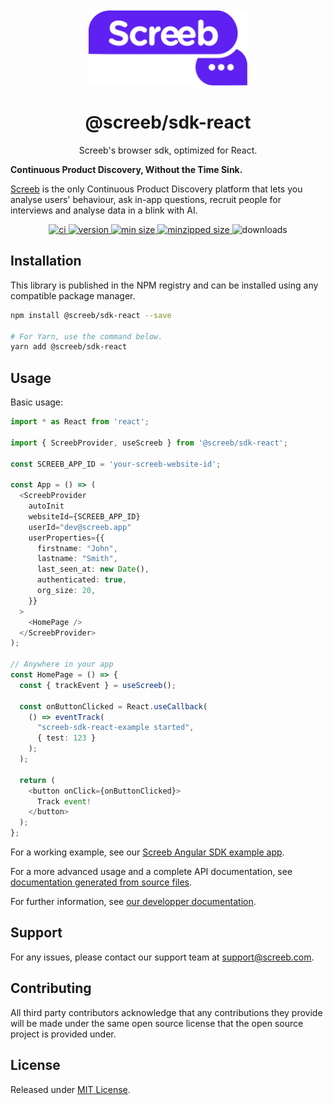 <p align="center">
  <a href="https://screeb.app" alt="Screeb">
    <img src="https://raw.githubusercontent.com/ScreebApp/sdk-js/master/packages/screeb-sdk-react/readme/screeb-logo.svg?token=GHSAT0AAAAAAB2OOPMGT2QD5TL3IRJN3CKCZDEYHJA" alt="Logo" height="120px" style="margin-top: 20px;"/>
  </a>
</p>
<h1 align="center">@screeb/sdk-react</h1>
<p align="center">
  Screeb's browser sdk, optimized for React.

  <b>Continuous Product Discovery, Without the Time Sink.</b>

  <a href="https://screeb.app" alt="Screeb">Screeb</a> is the only Continuous Product Discovery platform that lets you analyse users' behaviour, ask in-app questions, recruit people for interviews and analyse data in a blink with AI.
</p>

<p align="center">
  <a href="https://github.com/ScreebApp/sdk-js/actions/workflows/node.js.yml" alt="ci">
    <img alt="ci" src="https://github.com/ScreebApp/sdk-js/actions/workflows/node.js.yml/badge.svg">
  </a>
  <a href="https://www.npmjs.com/package/@screeb/sdk-react" alt="version">
    <img alt="version" src="https://img.shields.io/npm/v/@screeb/sdk-react.svg" />
  </a>
  <a href="https://bundlephobia.com/package/@screeb/sdk-react" alt="min size">
    <img alt="min size" src="https://img.shields.io/bundlephobia/min/@screeb/sdk-react">
  </a>
  <a href="https://bundlephobia.com/package/@screeb/sdk-react" alt="minzipped size">
    <img alt="minzipped size" src="https://img.shields.io/bundlephobia/minzip/@screeb/sdk-react">
  </a>
<img alt="downloads" src="https://badgen.net/npm/dw/@screeb/sdk-react" />
</p>


## Installation

This library is published in the NPM registry and can be installed using any compatible package manager.

```bash
npm install @screeb/sdk-react --save

# For Yarn, use the command below.
yarn add @screeb/sdk-react
```

## Usage

Basic usage:
```ts
import * as React from 'react';

import { ScreebProvider, useScreeb } from '@screeb/sdk-react';

const SCREEB_APP_ID = 'your-screeb-website-id';

const App = () => (
  <ScreebProvider
    autoInit
    websiteId={SCREEB_APP_ID}
    userId="dev@screeb.app"
    userProperties={{
      firstname: "John",
      lastname: "Smith",
      last_seen_at: new Date(),
      authenticated: true,
      org_size: 20,
    }}
  >
    <HomePage />
  </ScreebProvider>
);

// Anywhere in your app
const HomePage = () => {
  const { trackEvent } = useScreeb();

  const onButtonClicked = React.useCallback(
    () => eventTrack(
      "screeb-sdk-react-example started",
      { test: 123 }
    );
  );

  return (
    <button onClick={onButtonClicked}>
      Track event!
    </button>
  );
};
```

For a working example, see our [Screeb Angular SDK example app](https://github.com/ScreebApp/sdk-js/tree/master/packages/screeb-sdk-react-example).

For a more advanced usage and a complete API documentation, see [documentation generated from source files](https://github.com/ScreebApp/sdk-js/tree/master/packages/screeb-sdk-react/docs).

For further information, see [our developper documentation](https://github.com/ScreebApp/developers).

## Support
For any issues, please contact our support team at support@screeb.com.

## Contributing
All third party contributors acknowledge that any contributions they provide will be made under the same open source license that the open source project is provided under.

## License

Released under [MIT License](https://github.com/ScreebApp/sdk-js/blob/master/LICENSE).